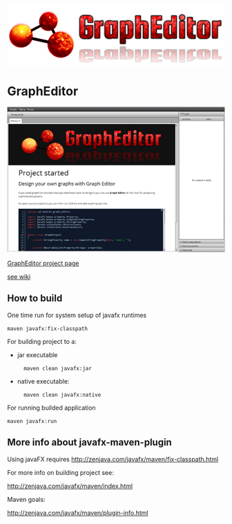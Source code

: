 ![alt GraphEditor logo](/images/logo_transparent.png "GraphEditor")

GraphEditor
===========

![alt GraphEditor user interface screen](/images/ui_screen_00.png "GraphEditor User Interface")

[GraphEditor project page](http://graph-editor.xesenix.pl/)

[see wiki](https://github.com/Xesenix/graph-editor/wiki/GraphEditor-Wiki)

How to build
------------

One time run for system setup of javafx runtimes

	maven javafx:fix-classpath

For building project to a:

- jar executable

		maven clean javafx:jar

- native executable:

		maven clean javafx:native

For running builded application

	maven javafx:run

More info about javafx-maven-plugin
-----------------------------------

Using javaFX requires http://zenjava.com/javafx/maven/fix-classpath.html

For more info on building project see:

http://zenjava.com/javafx/maven/index.html

Maven goals:

http://zenjava.com/javafx/maven/plugin-info.html

